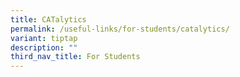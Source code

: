 ```yaml
---
title: CATalytics
permalink: /useful-links/for-students/catalytics/
variant: tiptap
description: ""
third_nav_title: For Students
---
```

